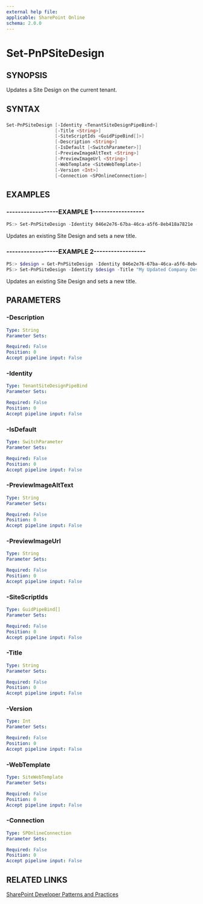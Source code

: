 ```yaml
---
external help file:
applicable: SharePoint Online
schema: 2.0.0
---
```

# Set-PnPSiteDesign

## SYNOPSIS
Updates a Site Design on the current tenant.

## SYNTAX 

### 
```powershell
Set-PnPSiteDesign [-Identity <TenantSiteDesignPipeBind>]
                  [-Title <String>]
                  [-SiteScriptIds <GuidPipeBind[]>]
                  [-Description <String>]
                  [-IsDefault [<SwitchParameter>]]
                  [-PreviewImageAltText <String>]
                  [-PreviewImageUrl <String>]
                  [-WebTemplate <SiteWebTemplate>]
                  [-Version <Int>]
                  [-Connection <SPOnlineConnection>]
```

## EXAMPLES

### ------------------EXAMPLE 1------------------
```powershell
PS:> Set-PnPSiteDesign -Identity 046e2e76-67ba-46ca-a5f6-8eb418a7821e -Title "My Updated Company Design"
```

Updates an existing Site Design and sets a new title.

### ------------------EXAMPLE 2------------------
```powershell
PS:> $design = Get-PnPSiteDesign -Identity 046e2e76-67ba-46ca-a5f6-8eb418a7821e
PS:> Set-PnPSiteDesign -Identity $design -Title "My Updated Company Design"
```

Updates an existing Site Design and sets a new title.

## PARAMETERS

### -Description


```yaml
Type: String
Parameter Sets: 

Required: False
Position: 0
Accept pipeline input: False
```

### -Identity


```yaml
Type: TenantSiteDesignPipeBind
Parameter Sets: 

Required: False
Position: 0
Accept pipeline input: False
```

### -IsDefault


```yaml
Type: SwitchParameter
Parameter Sets: 

Required: False
Position: 0
Accept pipeline input: False
```

### -PreviewImageAltText


```yaml
Type: String
Parameter Sets: 

Required: False
Position: 0
Accept pipeline input: False
```

### -PreviewImageUrl


```yaml
Type: String
Parameter Sets: 

Required: False
Position: 0
Accept pipeline input: False
```

### -SiteScriptIds


```yaml
Type: GuidPipeBind[]
Parameter Sets: 

Required: False
Position: 0
Accept pipeline input: False
```

### -Title


```yaml
Type: String
Parameter Sets: 

Required: False
Position: 0
Accept pipeline input: False
```

### -Version


```yaml
Type: Int
Parameter Sets: 

Required: False
Position: 0
Accept pipeline input: False
```

### -WebTemplate


```yaml
Type: SiteWebTemplate
Parameter Sets: 

Required: False
Position: 0
Accept pipeline input: False
```

### -Connection


```yaml
Type: SPOnlineConnection
Parameter Sets: 

Required: False
Position: 0
Accept pipeline input: False
```

## RELATED LINKS

[SharePoint Developer Patterns and Practices](http://aka.ms/sppnp)
